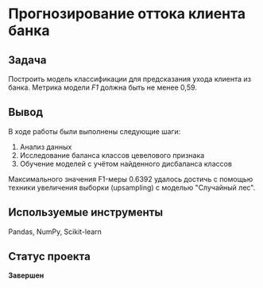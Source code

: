 # Прогнозирование оттока клиента банка

## Задача
Построить модель классификации для предсказания ухода клиента из банка. Метрика модели *F1* должна быть не менее 0,59.

## Вывод
В ходе работы были выполнены следующие шаги:
1. Анализ данных
2. Исследование баланса классов цевелового признака
3. Обучение моделей с учётом найденного дисбаланса классов

Максимального значения F1-меры 0.6392 удалось достичь с помощью техники увеличения выборки (upsampling) с моделью "Случайный лес".

## Используемые инструменты
Pandas, NumPy, Scikit-learn
## Статус проекта
**Завершен**
